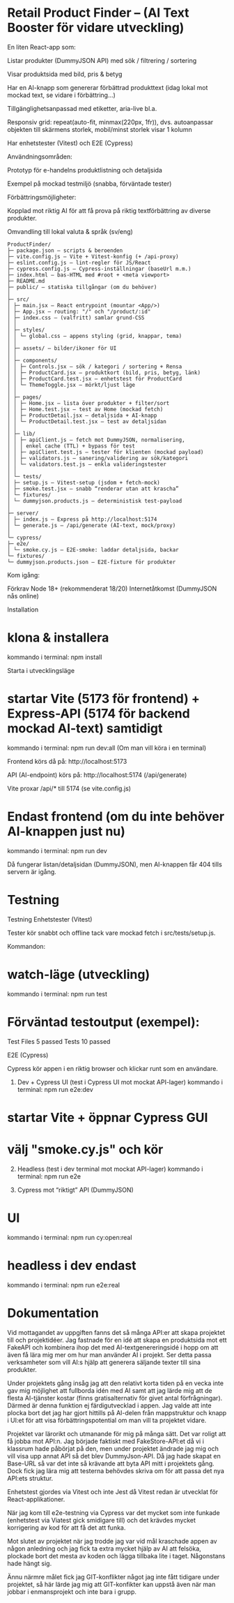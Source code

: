 # Retail Product Finder – (AI Text Booster för vidare utveckling)

En liten React-app som:

Listar produkter (DummyJSON API) med sök / filtrering / sortering

Visar produktsida med bild, pris & betyg

Har en AI-knapp som genererar förbättrad produkttext (idag lokal mot mockad text, se vidare i förbättring...)

Tillgänglighetsanpassad med etiketter, aria-live bl.a.

Responsiv grid: repeat(auto-fit, minmax(220px, 1fr)), dvs. autoanpassar objekten till skärmens storlek, mobil/minst storlek visar 1 kolumn

Har enhetstester (Vitest) och E2E (Cypress)

Användningsområden:

Prototyp för e-handelns produktlistning och detaljsida

Exempel på mockad testmiljö (snabba, förväntade tester)

Förbättringsmöjligheter:

Kopplad mot riktig AI för att få prova på riktig textförbättring av diverse produkter.

Omvandling till lokal valuta & språk (sv/eng)

```
ProductFinder/
├─ package.json — scripts & beroenden
├─ vite.config.js — Vite + Vitest-konfig (+ /api-proxy)
├─ eslint.config.js — lint-regler för JS/React
├─ cypress.config.js — Cypress-inställningar (baseUrl m.m.)
├─ index.html — bas-HTML med #root + <meta viewport>
├─ README.md
├─ public/ — statiska tillgångar (om du behöver)
│
├─ src/
│ ├─ main.jsx — React entrypoint (mountar <App/>)
│ ├─ App.jsx — routing: "/" och "/product/:id"
│ ├─ index.css — (valfritt) samlar grund-CSS
│ │
│ ├─ styles/
│ │ └─ global.css — appens styling (grid, knappar, tema)
│ │
│ ├─ assets/ — bilder/ikoner för UI
│ │
│ ├─ components/
│ │ ├─ Controls.jsx — sök / kategori / sortering + Rensa
│ │ ├─ ProductCard.jsx — produktkort (bild, pris, betyg, länk)
│ │ ├─ ProductCard.test.jsx — enhetstest för ProductCard
│ │ └─ ThemeToggle.jsx — mörkt/ljust läge
│ │
│ ├─ pages/
│ │ ├─ Home.jsx — lista över produkter + filter/sort
│ │ ├─ Home.test.jsx — test av Home (mockad fetch)
│ │ ├─ ProductDetail.jsx — detaljsida + AI-knapp
│ │ └─ ProductDetail.test.jsx — test av detaljsidan
│ │
│ ├─ lib/
│ │ ├─ apiClient.js — fetch mot DummyJSON, normalisering,
│ │ │ enkel cache (TTL) + bypass för test
│ │ ├─ apiClient.test.js — tester för klienten (mockad payload)
│ │ ├─ validators.js — sanering/validering av sök/kategori
│ │ └─ validators.test.js — enkla valideringstester
│ │
│ └─ tests/
│ ├─ setup.js — Vitest-setup (jsdom + fetch-mock)
│ ├─ smoke.test.jsx — snabb “renderar utan att krascha”
│ └─ fixtures/
│ └─ dummyjson.products.js — deterministisk test-payload
│
├─ server/
│ ├─ index.js — Express på http://localhost:5174
│ └─ generate.js — /api/generate (AI-text, mock/proxy)
│
└─ cypress/
├─ e2e/
│ └─ smoke.cy.js — E2E-smoke: laddar detaljsida, backar
└─ fixtures/
└─ dummyjson.products.json — E2E-fixture för produkter
```

Kom igång:

Förkrav
Node 18+ (rekommenderat 18/20)
Internetåtkomst (DummyJSON nås online)

Installation

# klona & installera

kommando i terminal: npm install

Starta i utvecklingsläge

# startar Vite (5173 för frontend) + Express-API (5174 för backend mockad AI-text) samtidigt

kommando i terminal: npm run dev:all (Om man vill köra i en terminal)

Frontend körs då på: http://localhost:5173

API (AI-endpoint) körs på: http://localhost:5174 (/api/generate)

Vite proxar /api/\* till 5174 (se vite.config.js)

# Endast frontend (om du inte behöver AI-knappen just nu)

kommando i terminal: npm run dev

Då fungerar listan/detaljsidan (DummyJSON), men AI-knappen får 404 tills servern är igång.

# Testning

Testning
Enhetstester (Vitest)

Tester kör snabbt och offline tack vare mockad fetch i src/tests/setup.js.

Kommandon:

# watch-läge (utveckling)

kommando i terminal: npm run test

# Förväntad testoutput (exempel):

Test Files 5 passed
Tests 10 passed

E2E (Cypress)

Cypress kör appen i en riktig browser och klickar runt som en användare.

1. Dev + Cypress UI (test i Cypress UI mot mockat API-lager)
   kommando i terminal: npm run e2e:dev

# startar Vite + öppnar Cypress GUI

# välj "smoke.cy.js" och kör

2. Headless (test i dev terminal mot mockat API-lager)
   kommando i terminal: npm run e2e

3. Cypress mot “riktigt” API (DummyJSON)

# UI

kommando i terminal: npm run cy:open:real

# headless i dev endast

kommando i terminal: npm run e2e:real

# Dokumentation

Vid mottagandet av uppgiften fanns det så många API:er att skapa projektet till och projektidéer.
Jag fastnade för en idé att skapa en produktsida mot ett FakeAPI och kombinera ihop det med AI-textgenereringsidé i hopp om att även få lära mig mer om hur man använder AI i projekt.
Ser detta passa verksamheter som vill AI:s hjälp att generera säljande texter till sina produkter.

Under projektets gång insåg jag att den relativt korta tiden på en vecka inte gav mig möjlighet att
fullborda idén med AI samt att jag lärde mig att de flesta AI-tjänster kostar (finns gratisalternativ för givet antal förfrågningar). Därmed är denna funktion ej färdigutvecklad i appen.
Jag valde att inte plocka bort det jag har gjort hittills på AI-delen från mappstruktur och knapp i UI:et för att visa förbättringspotential om man vill ta projektet vidare.

Projektet var lärorikt och utmanande för mig på många sätt.
Det var roligt att få jobba mot API:n.
Jag började faktiskt med FakeStore-API:et då vi i klassrum hade påbörjat på den, men under projektet ändrade jag mig och vill visa upp annat API så det blev DummyJson-API. Då jag hade skapat en Base-URL så var det inte så krävande att byta API mitt i projektets gång.
Dock fick jag lära mig att testerna behövdes skriva om för att passa det nya API:ets struktur.

Enhetstest gjordes via Vitest och inte Jest då Vitest redan är utvecklat för React-applikationer.

När jag kom till e2e-testning via Cypress var det mycket som inte funkade (enhetstest via Viatest gick smidigare till) och det krävdes mycket korrigering av kod för att få det att funka.

Mot slutet av projektet när jag trodde jag var vid mål kraschade appen av någon anledning och jag fick ta extra mycket hjälp av AI att felsöka, plockade bort det mesta av koden och lägga tillbaka lite i taget. Någonstans hade hängt sig.

Ännu närmre målet fick jag GIT-konflikter något jag inte fått tidigare under projektet, så här lärde jag mig att GIT-konfikter kan uppstå även när man jobbar i enmansprojekt och inte bara i grupp.
